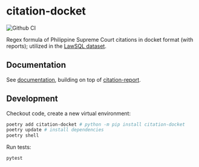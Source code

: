 # citation-docket

![Github CI](https://github.com/justmars/citation-docket/actions/workflows/main.yml/badge.svg)

Regex formula of Philippine Supreme Court citations in docket format (with reports); utilized in the [LawSQL dataset](https://lawsql.com).

## Documentation

See [documentation](https://justmars.github.io/citation-docket), building on top of [citation-report](https://justmars.github.io/citation-report).

## Development

Checkout code, create a new virtual environment:

```sh
poetry add citation-docket # python -m pip install citation-docket
poetry update # install dependencies
poetry shell
```

Run tests:

```sh
pytest
```
